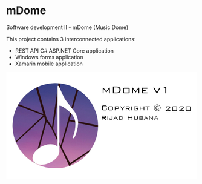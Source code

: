 # mDome

Software development II - mDome (Music Dome)

This project contains 3 interconnected applications:

* REST API C# ASP.NET Core application
* Windows forms application
* Xamarin mobile application

![mDome logo](/logo.png)
